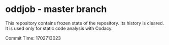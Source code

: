 # oddjob - master branch

This repository contains frozen state of the repository.
Its history is cleared. It is used only for static code
analysis with Codacy.

Commit Time: 1702713023